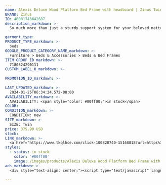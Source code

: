 ```yaml
---
name: Alexis Deluxe Wood Platform Bed Frame with headboard | Zinus Twin
BRAND: Zinus
ID: 40081743642687
description_markdown: >-
  So much more than just a sturdy support system for your beloved mattress, the Alexis Deluxe Platform Bed Frame will charm the pants off of any bedroom it adorns. This soundly built foundation features a genuine solid wood frame with a rustic finish and unique, natural wood knots and patterns. And to help you eliminate the box spring once and for all, it’s crafted with a set of wood slats engineered to support and extend the life of any mattress you rest upon it. It’s also reinforced with steel for extra durability that’ll have you snoozing soundly for many nights to come.

garment_type:
PRODUCT_TYPE_markdown: >-
  beds
GOOGLE_PRODUCT_CATEGORY_NAME_markdown: >-
  Furniture > Beds & Accessories > Beds & Bed Frames
ITEM_GROUP_ID_markdown: >-
  7180524290111
CUSTOM_LABEL_0_markdown: >-
  
PROMOTION_ID_markdown: >-
  
LAST_UPDATED_markdown: >-
  2024-01-25T06:34:24.572-08:00
AVAILABILITY_markdown: >-
  AVAILABILITY: <span style="color: #00ff00;">in stock</span>
COLOR:
CONDITION_markdown: >-
  CONDITION: new
SIZE_markdown: >-
  SIZE: Twin
price: 379.99 USD
stock: 
LINK_markdown: >-
  <a href="https://www.tkqlhce.com/click-100820740-15168018?url=https%3A%2F%2Fwww.zinus.com%2Fproducts%2Falexis-deluxe-wood-platform-bed-frame%3Fvariant%3D40081743642687" target="_blank" style="display: inline-block; padding: 10px 20px; font-size: 16px; text-align: center; text-decoration: none; cursor: pointer; border: 1px solid #3498db; color: #3498db; background-color: #fff; border-radius: 5px; transition: background-color 0.3s;">Go to Product</a>
styles:
  - status: in stock
    color: '#00ff00'
    image: /images/products/Alexis Deluxe Wood Platform Bed Frame with headboard _ Zinus Twin/ZINUSAlexisDeluxeWoodPlatformBedFramewithHeadboard_RusticPine.jpg
ads_markdown: >-
  <div style="text-align: center;"><script type="text/javascript" language="javascript" src="https://www.jdoqocy.com/placeholder-52269176?target=_top&mouseover=N"></script></div>

---
```

